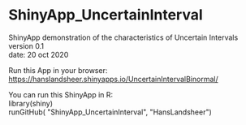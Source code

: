 # ShinyApp_UncertainInterval
ShinyApp demonstration of the characteristics of Uncertain Intervals  
version 0.1  
date: 20 oct 2020

Run this App in your browser:  
https://hanslandsheer.shinyapps.io/UncertainIntervalBinormal/

You can run this ShinyApp in R:  
library(shiny)  
runGitHub( "ShinyApp_UncertainInterval", "HansLandsheer")
